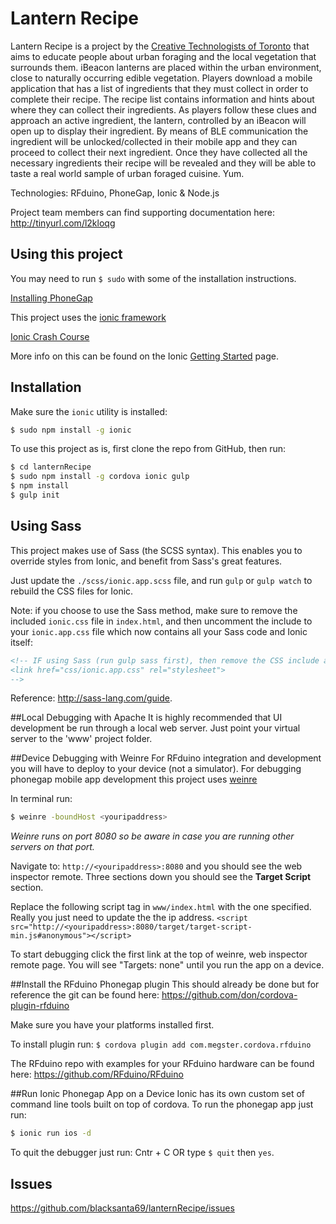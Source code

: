 Lantern Recipe
=====================

Lantern Recipe is a project by the [Creative Technologists of Toronto](http://cttoronto.com/) that aims to educate people about urban foraging and the local vegetation that surrounds them.
iBeacon lanterns are placed within the urban environment, close to naturally occurring edible vegetation.
Players download a mobile application that has a list of ingredients that they must collect in order to complete their recipe.
The recipe list contains information and hints about where they can collect their ingredients.
As players follow these clues and approach an active ingredient, the lantern, controlled by an iBeacon will open up to display their ingredient.
By means of BLE communication the ingredient will be unlocked/collected in their mobile app and they can proceed to collect their next ingredient.
Once they have collected all the necessary ingredients their recipe will be revealed and they will be able to taste a real world sample of urban foraged cuisine. Yum.

Technologies: RFduino, PhoneGap, Ionic & Node.js

Project team members can find supporting documentation here: http://tinyurl.com/l2kloqg

## Using this project

You may need to run `$ sudo` with some of the installation instructions.

[Installing PhoneGap](http://docs.phonegap.com/en/3.1.0/guide_cli_index.md.html#The%20Command-line%20Interface)

This project uses the [ionic framework](http://ionicframework.com/)

[Ionic Crash Course](http://tinyurl.com/lwzojd3)

More info on this can be found on the Ionic [Getting Started](http://ionicframework.com/getting-started) page.

## Installation
Make sure the `ionic` utility is installed:

```bash
$ sudo npm install -g ionic
```
To use this project as is, first clone the repo from GitHub, then run:

```bash
$ cd lanternRecipe
$ sudo npm install -g cordova ionic gulp
$ npm install
$ gulp init
```

## Using Sass

This project makes use of Sass (the SCSS syntax). This enables you to override styles from Ionic, and benefit from
Sass's great features.

Just update the `./scss/ionic.app.scss` file, and run `gulp` or `gulp watch` to rebuild the CSS files for Ionic.

Note: if you choose to use the Sass method, make sure to remove the included `ionic.css` file in `index.html`, and then uncomment
the include to your `ionic.app.css` file which now contains all your Sass code and Ionic itself:

```html
<!-- IF using Sass (run gulp sass first), then remove the CSS include above
<link href="css/ionic.app.css" rel="stylesheet">
-->
```
Reference: http://sass-lang.com/guide.

##Local Debugging with Apache
It is highly recommended that UI development be run through a local web server. Just point your virtual server to the 'www' project folder.

##Device Debugging with Weinre
For RFduino integration and development you will have to deploy to your device (not a simulator).
For debugging phonegap mobile app development this project uses [weinre](http://tinyurl.com/6quwfna)

In terminal run:
```bash
$ weinre -boundHost <youripaddress>
```
*Weinre runs on port 8080 so be aware in case you are running other servers on that port.*

Navigate to: `http://<youripaddress>:8080` and you should see the web inspector remote. Three sections down you should see the **Target Script** section.

Replace the following script tag in `www/index.html` with the one specified. Really you just need to update the the ip address.
`<script src="http://<youripaddress>:8080/target/target-script-min.js#anonymous"></script>`

To start debugging click the first link at the top of weinre, web inspector remote page. You will see "Targets: none" until you run the app on a device.

##Install the RFduino Phonegap plugin
This should already be done but for reference the git can be found here: https://github.com/don/cordova-plugin-rfduino

Make sure you have your platforms installed first.

To install plugin run:
`$ cordova plugin add com.megster.cordova.rfduino`

The RFduino repo with examples for your RFduino hardware can be found here: https://github.com/RFduino/RFduino

##Run Ionic Phonegap App on a Device
Ionic has its own custom set of command line tools built on top of cordova. To run the phonegap app just run:
```bash
$ ionic run ios -d
```
To quit the debugger just run: Cntr + C OR type `$ quit` then `yes`.

## Issues
https://github.com/blacksanta69/lanternRecipe/issues
